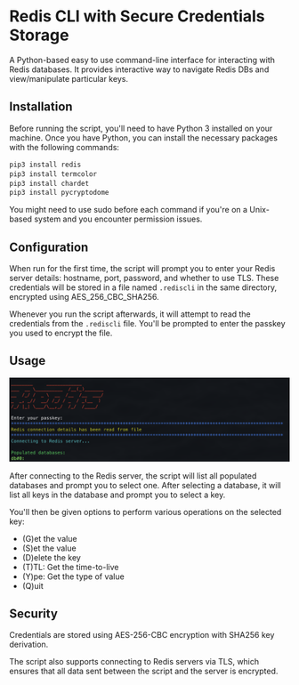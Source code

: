 # Redis CLI with Secure Credentials Storage

A Python-based easy to use command-line interface for interacting with Redis databases.
It provides interactive way to navigate Redis DBs and view/manipulate particular keys. 

## Installation

Before running the script, you'll need to have Python 3 installed on your machine. Once you have Python, you can install the necessary packages with the following commands:

```sh
pip3 install redis
pip3 install termcolor
pip3 install chardet
pip3 install pycryptodome
```

You might need to use sudo before each command if you're on a Unix-based system and you encounter permission issues.

## Configuration

When run for the first time, the script will prompt you to enter your Redis server details: hostname, port, password, and whether to use TLS. These credentials will be stored in a file named `.rediscli` in the same directory, encrypted using AES_256_CBC_SHA256.

Whenever you run the script afterwards, it will attempt to read the credentials from the `.rediscli` file. You'll be prompted to enter the passkey you used to encrypt the file.

## Usage

![redis-cli](redis-cli.png "RedisClI")

After connecting to the Redis server, the script will list all populated databases and prompt you to select one. After selecting a database, it will list all keys in the database and prompt you to select a key.

You'll then be given options to perform various operations on the selected key:

* (G)et the value
* (S)et the value
* (D)elete the key
* (T)TL: Get the time-to-live
* (Y)pe: Get the type of value
* (Q)uit

## Security

Credentials are stored using AES-256-CBC encryption with SHA256 key derivation.

The script also supports connecting to Redis servers via TLS, which ensures that all data sent between the script and the server is encrypted.